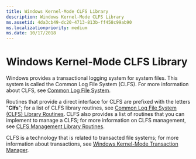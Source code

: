 ```yaml
---
title: Windows Kernel-Mode CLFS Library
description: Windows Kernel-Mode CLFS Library
ms.assetid: 4da3cb49-dc20-4713-813b-ff458c99ab90
ms.localizationpriority: medium
ms.date: 10/17/2018
---
```


# Windows Kernel-Mode CLFS Library


Windows provides a transactional logging system for system files. This system is called the Common Log File System (CLFS). For more information about CLFS, see [Common Log File System](using-common-log-file-system.md).

Routines that provide a direct interface for CLFS are prefixed with the letters "**Clfs**"; for a list of CLFS library routines, see [Common Log File System (CLFS) Library Routines](https://docs.microsoft.com/windows-hardware/drivers/ddi/content/index). CLFS also provides a list of routines that you can implement to manage a CLFS; for more information on CLFS management, see [CLFS Management Library Routines](https://docs.microsoft.com/windows-hardware/drivers/ddi/content/index).

CLFS is a technology that is related to transacted file systems; for more information about transactions, see [Windows Kernel-Mode Transaction Manager](windows-kernel-mode-kernel-transaction-manager.md).

 

 




